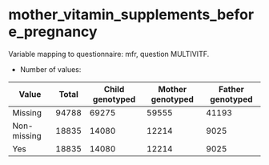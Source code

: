 # mother_vitamin_supplements_before_pregnancy
Variable mapping to questionnaire: mfr, question MULTIVITF.
- Number of values:

| Value | Total | Child genotyped | Mother genotyped | Father genotyped |
| ----- | ----- | --------------- | ---------------- | ---------------- |
| Missing | 94788 | 69275 | 59555 | 41193 |
| Non-missing | 18835 | 14080 | 12214 | 9025 |
| Yes | 18835 | 14080 | 12214 |9025 |



